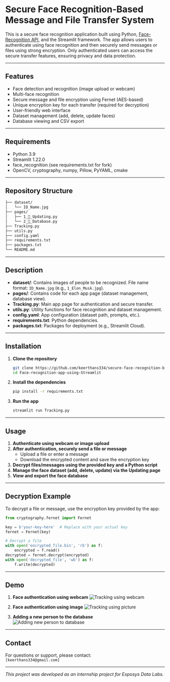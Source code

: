 # Secure Face Recognition-Based Message and File Transfer System

This is a secure face recognition application built using Python, [Face-Recognition API](https://github.com/ageitgey/face_recognition), and the Streamlit framework. The app allows users to authenticate using face recognition and then securely send messages or files using strong encryption. Only authenticated users can access the secure transfer features, ensuring privacy and data protection.

---

## Features

- Face detection and recognition (image upload or webcam)
- Multi-face recognition
- Secure message and file encryption using Fernet (AES-based)
- Unique encryption key for each transfer (required for decryption)
- User-friendly web interface
- Dataset management (add, delete, update faces)
- Database viewing and CSV export

---

## Requirements 
- Python 3.9
- Streamlit 1.22.0
- face_recognition (see requirements.txt for fork)
- OpenCV, cryptography, numpy, Pillow, PyYAML, cmake

---

## Repository Structure
```bash
├── dataset/
│   └── ID_Name.jpg
├── pages/
│   ├── 1_🔧_Updating.py
│   └── 2_💾_Database.py
├── Tracking.py
├── utils.py
├── config.yaml 
├── requirements.txt
├── packages.txt
└── README.md
```

---

## Description

- **dataset/**: Contains images of people to be recognized. File name format: `ID_Name.jpg` (e.g., `1_Elon_Musk.jpg`).
- **pages/**: Contains code for each app page (dataset management, database view).
- **Tracking.py**: Main app page for authentication and secure transfer.
- **utils.py**: Utility functions for face recognition and dataset management.
- **config.yaml**: App configuration (dataset path, prompts, etc.).
- **requirements.txt**: Python dependencies.
- **packages.txt**: Packages for deployment (e.g., Streamlit Cloud).

---

## Installation

1. **Clone the repository**
    ```bash
    git clone https://github.com/keerthans334/secure-face-recognition-based-message-file-transfer-system.git
    cd Face-recognition-app-using-Streamlit
    ```

2. **Install the dependencies**
    ```bash
    pip install -r requirements.txt
    ```

3. **Run the app**
    ```bash
    streamlit run Tracking.py
    ```

---

## Usage

1. **Authenticate using webcam or image upload**
2. **After authentication, securely send a file or message**
   - Upload a file or enter a message
   - Download the encrypted content and save the encryption key
3. **Decrypt files/messages using the provided key and a Python script**
4. **Manage the face dataset (add, delete, update) via the Updating page**
5. **View and export the face database**

---

## Decryption Example

To decrypt a file or message, use the encryption key provided by the app:

```python
from cryptography.fernet import Fernet

key = b'your-key-here'  # Replace with your actual key
fernet = Fernet(key)

# Decrypt a file
with open('encrypted_file.bin', 'rb') as f:
    encrypted = f.read()
decrypted = fernet.decrypt(encrypted)
with open('decrypted_file', 'wb') as f:
    f.write(decrypted)
```

---

## Demo

1. **Face authentication using webcam**
    ![Tracking using webcam](assets/webcam.gif) 

2. **Face authentication using image**
    ![Tracking using picture](assets/tracking.png)

3. **Adding a new person to the database**
    ![Adding new person to database](assets/adding.png)

---

## Contact

For questions or support, please contact:  
`[keerthans334@gmail.com]`

---

*This project was developed as an internship project for Exposys Data Labs.*
